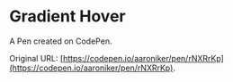 # Gradient Hover

A Pen created on CodePen.

Original URL: [https://codepen.io/aaroniker/pen/rNXRrKp](https://codepen.io/aaroniker/pen/rNXRrKp).

